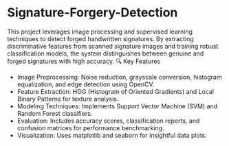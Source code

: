 # Signature-Forgery-Detection
This project leverages image processing and supervised learning techniques to detect forged handwritten signatures. By extracting discriminative features from scanned signature images and training robust classification models, the system distinguishes between genuine and forged signatures with high accuracy.
🔍 Key Features
- Image Preprocessing: Noise reduction, grayscale conversion, histogram equalization, and edge detection using OpenCV.
- Feature Extraction: HOG (Histogram of Oriented Gradients) and Local Binary Patterns for texture analysis.
- Modeling Techniques: Implements Support Vector Machine (SVM) and Random Forest classifiers.
- Evaluation: Includes accuracy scores, classification reports, and confusion matrices for performance benchmarking.
- Visualization: Uses matplotlib and seaborn for insightful data plots.
